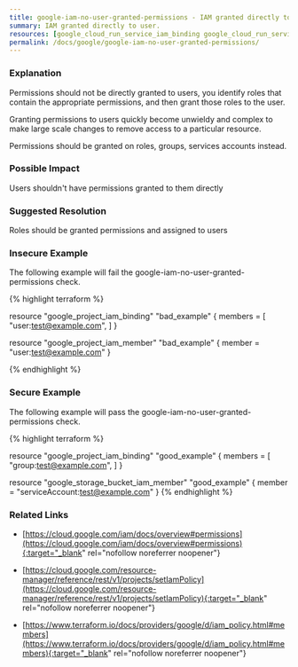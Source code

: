 ```yaml
---
title: google-iam-no-user-granted-permissions - IAM granted directly to user.
summary: IAM granted directly to user. 
resources: [google_cloud_run_service_iam_binding google_cloud_run_service_iam_member google_compute_instance_iam_binding google_compute_instance_iam_member google_compute_subnetwork_iam_binding google_compute_subnetwork_iam_member google_data_catalog_entry_group_iam_binding google_data_catalog_entry_group_iam_member google_folder_iam_member google_folder_iam_binding google_project_iam_member google_project_iam_binding google_pubsub_subscription_iam_binding google_pubsub_subscription_iam_member google_pubsub_topic_iam_binding google_pubsub_topic_iam_member google_sourcerepo_repository_iam_binding google_sourcerepo_repository_iam_member google_spanner_database_iam_binding google_spanner_database_iam_member google_spanner_instance_iam_binding google_spanner_instance_iam_member google_storage_bucket_iam_binding google_storage_bucket_iam_member google_iam_policy] 
permalink: /docs/google/google-iam-no-user-granted-permissions/
---
```

### Explanation


Permissions should not be directly granted to users, you identify roles that contain the appropriate permissions, and then grant those roles to the user. 

Granting permissions to users quickly become unwieldy and complex to make large scale changes to remove access to a particular resource.

Permissions should be granted on roles, groups, services accounts instead.


### Possible Impact
Users shouldn't have permissions granted to them directly

### Suggested Resolution
Roles should be granted permissions and assigned to users


### Insecure Example

The following example will fail the google-iam-no-user-granted-permissions check.

{% highlight terraform %}

resource "google_project_iam_binding" "bad_example" {
	members = [
		"user:test@example.com",
		]
}

resource "google_project_iam_member" "bad_example" {
	member = "user:test@example.com"
}

{% endhighlight %}



### Secure Example

The following example will pass the google-iam-no-user-granted-permissions check.

{% highlight terraform %}

resource "google_project_iam_binding" "good_example" {
	members = [
		"group:test@example.com",
		]
}

resource "google_storage_bucket_iam_member" "good_example" {
	member = "serviceAccount:test@example.com"
}
{% endhighlight %}



### Related Links


- [https://cloud.google.com/iam/docs/overview#permissions](https://cloud.google.com/iam/docs/overview#permissions){:target="_blank" rel="nofollow noreferrer noopener"}

- [https://cloud.google.com/resource-manager/reference/rest/v1/projects/setIamPolicy](https://cloud.google.com/resource-manager/reference/rest/v1/projects/setIamPolicy){:target="_blank" rel="nofollow noreferrer noopener"}

- [https://www.terraform.io/docs/providers/google/d/iam_policy.html#members](https://www.terraform.io/docs/providers/google/d/iam_policy.html#members){:target="_blank" rel="nofollow noreferrer noopener"}


